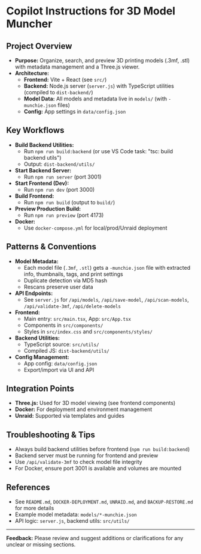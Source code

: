# Copilot Instructions for 3D Model Muncher

## Project Overview
- **Purpose:** Organize, search, and preview 3D printing models (.3mf, .stl) with metadata management and a Three.js viewer.
- **Architecture:**
  - **Frontend:** Vite + React (see `src/`)
  - **Backend:** Node.js server (`server.js`) with TypeScript utilities (compiled to `dist-backend/`)
  - **Model Data:** All models and metadata live in `models/` (with `-munchie.json` files)
  - **Config:** App settings in `data/config.json`

## Key Workflows
- **Build Backend Utilities:**
  - Run `npm run build:backend` (or use VS Code task: "tsc: build backend utils")
  - Output: `dist-backend/utils/`
- **Start Backend Server:**
  - Run `npm run server` (port 3001)
- **Start Frontend (Dev):**
  - Run `npm run dev` (port 3000)
- **Build Frontend:**
  - Run `npm run build` (output to `build/`)
- **Preview Production Build:**
  - Run `npm run preview` (port 4173)
- **Docker:**
  - Use `docker-compose.yml` for local/prod/Unraid deployment

## Patterns & Conventions
- **Model Metadata:**
  - Each model file (`.3mf`, `.stl`) gets a `-munchie.json` file with extracted info, thumbnails, tags, and print settings
  - Duplicate detection via MD5 hash
  - Rescans preserve user data
- **API Endpoints:**
  - See `server.js` for `/api/models`, `/api/save-model`, `/api/scan-models`, `/api/validate-3mf`, `/api/delete-models`
- **Frontend:**
  - Main entry: `src/main.tsx`, App: `src/App.tsx`
  - Components in `src/components/`
  - Styles in `src/index.css` and `src/components/styles/`
- **Backend Utilities:**
  - TypeScript source: `src/utils/`
  - Compiled JS: `dist-backend/utils/`
- **Config Management:**
  - App config: `data/config.json`
  - Export/import via UI and API

## Integration Points
- **Three.js:** Used for 3D model viewing (see frontend components)
- **Docker:** For deployment and environment management
- **Unraid:** Supported via templates and guides

## Troubleshooting & Tips
- Always build backend utilities before frontend (`npm run build:backend`)
- Backend server must be running for frontend and preview
- Use `/api/validate-3mf` to check model file integrity
- For Docker, ensure port 3001 is available and volumes are mounted

## References
- See `README.md`, `DOCKER-DEPLOYMENT.md`, `UNRAID.md`, and `BACKUP-RESTORE.md` for more details
- Example model metadata: `models/*-munchie.json`
- API logic: `server.js`, backend utils: `src/utils/`

---
**Feedback:** Please review and suggest additions or clarifications for any unclear or missing sections.
